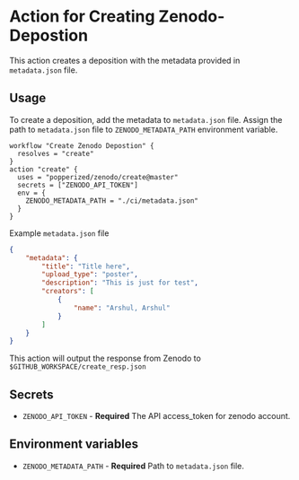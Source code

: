 # Action for Creating Zenodo-Depostion
This action creates a deposition with the metadata provided in `metadata.json` file.

## Usage
To create a deposition, add the metadata to `metadata.json` file. Assign the path to `metadata.json` file to `ZENODO_METADATA_PATH` environment variable. 

```hcl
workflow "Create Zenodo Depostion" {
  resolves = "create"
}
action "create" {
  uses = "popperized/zenodo/create@master"
  secrets = ["ZENODO_API_TOKEN"]
  env = {
    ZENODO_METADATA_PATH = "./ci/metadata.json"
  }
}
```
Example `metadata.json` file
```json
{
    "metadata": {
        "title": "Title here",
        "upload_type": "poster",
        "description": "This is just for test",
        "creators": [
            {
                "name": "Arshul, Arshul"
            }
        ]
    }
}
```
This action will output the response from Zenodo to `$GITHUB_WORKSPACE/create_resp.json`

## Secrets
* `ZENODO_API_TOKEN` - **Required** The API access_token for zenodo account.

## Environment variables
* `ZENODO_METADATA_PATH` - **Required** Path to `metadata.json` file.

